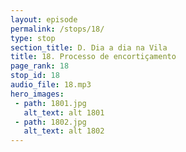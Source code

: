 ```yaml
---
layout: episode
permalink: /stops/18/
type: stop
section_title: D. Dia a dia na Vila
title: 18. Processo de encortiçamento
page_rank: 18
stop_id: 18
audio_file: 18.mp3
hero_images:
 - path: 1801.jpg
   alt_text: alt 1801
 - path: 1802.jpg
   alt_text: alt 1802
---
```

